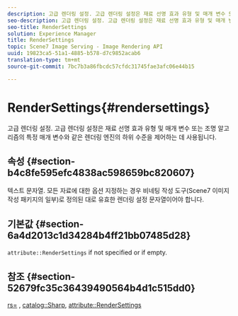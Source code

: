 ```yaml
---
description: 고급 렌더링 설정. 고급 렌더링 설정은 재료 선명 효과 유형 및 매개 변수 또는 조명 알고리즘의 특정 매개 변수와 같은 렌더링 엔진의 하위 수준을 제어하는 데 사용됩니다.
seo-description: 고급 렌더링 설정. 고급 렌더링 설정은 재료 선명 효과 유형 및 매개 변수 또는 조명 알고리즘의 특정 매개 변수와 같은 렌더링 엔진의 하위 수준을 제어하는 데 사용됩니다.
seo-title: RenderSettings
solution: Experience Manager
title: RenderSettings
topic: Scene7 Image Serving - Image Rendering API
uuid: 19823ca5-51a1-4885-b578-d7c9852acab6
translation-type: tm+mt
source-git-commit: 7bc7b3a86fbcdc57cfdc31745fae3afc06e44b15

---
```



# RenderSettings{#rendersettings}

고급 렌더링 설정. 고급 렌더링 설정은 재료 선명 효과 유형 및 매개 변수 또는 조명 알고리즘의 특정 매개 변수와 같은 렌더링 엔진의 하위 수준을 제어하는 데 사용됩니다.

## 속성 {#section-b4c8fe595efc4838ac598659bc820607}

텍스트 문자열. 모든 자료에 대한 옵션 지정하는 경우 비네팅 작성 도구(Scene7 이미지 작성 패키지의 일부)로 정의된 대로 유효한 렌더링 설정 문자열이어야 합니다.

## 기본값 {#section-6a4d2013c1d34284b4ff21bb07485d28}

`attribute::RenderSettings` if not specified or if empty.

## 참조 {#section-52679fc35c36439490564b4d1c515dd0}

[rs=](../../../../../ir-api/http-protocol/image-rendering-api-ref/c-ir-http-protocol-ref/c-ir-http-protocol-command-reference/r-ir-rs.md#reference-d20cefaaa6cd4f449d1591c87959b4cf) , [catalog::Sharp](../../../../../ir-api/material-cat/image-rendering-api-ref/c-ir-material-catalog/c-ir-material-data-reference/r-ir-sharp-dataref.md#reference-f79a14bd52474dfd8495115d398a30d0), [attribute::RenderSettings](../../../../../ir-api/material-cat/image-rendering-api-ref/c-ir-material-catalog/c-ir-attributes-reference/r-ir-rendersettings.md#reference-f3ae5e18095d40b2a8edef957dd82fbd)
